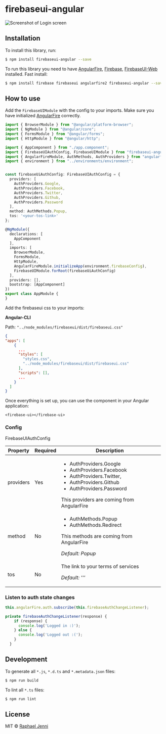 # firebaseui-angular

![Screenshot of Login screen](https://raw.githubusercontent.com/RaphaelJenni/FirebaseUI-Angular/master/assets/LoginScreen.PNG)

## Installation

To install this library, run:

```bash
$ npm install firebaseui-angular --save
```

To run this library you need to have [AngularFire](https://github.com/angular/angularfire2), [Firebase](https://firebase.google.com/docs/web/setup), 
[FirebaseUI-Web](https://github.com/firebase/firebaseui-web) installed.
Fast install:
```bash
$ npm install firebase firebaseui angularfire2 firebaseui-angular --save
```

## How to use

Add the `FirebaseUIModule` with the config to your imports. Make sure you have initialized [AngularFire](https://github.com/angular/angularfire2) correctly.


```typescript
import { BrowserModule } from "@angular/platform-browser";
import { NgModule } from "@angular/core";
import { FormsModule } from "@angular/forms";
import { HttpModule } from "@angular/http";

import { AppComponent } from "./app.component";
import { FirebaseUIAuthConfig, FirebaseUIModule } from "firebaseui-angular";
import { AngularFireModule, AuthMethods, AuthProviders } from "angularfire2";
import { environment } from "../environments/environment";


const firebaseUiAuthConfig: FirebaseUIAuthConfig = {
  providers: [
    AuthProviders.Google,
    AuthProviders.Facebook,
    AuthProviders.Twitter,
    AuthProviders.Github,
    AuthProviders.Password
  ],
  method: AuthMethods.Popup,
  tos: '<your-tos-link>'
};

@NgModule({
  declarations: [
    AppComponent
  ],
  imports: [
    BrowserModule,
    FormsModule,
    HttpModule,
    AngularFireModule.initializeApp(environment.firebaseConfig),
    FirebaseUIModule.forRoot(firebaseUiAuthConfig)
  ],
  providers: [],
  bootstrap: [AppComponent]
})
export class AppModule {
}

```

Add the firebaseui css to your imports:

**Angular-CLI**

Path: `"../node_modules/firebaseui/dist/firebaseui.css"`
```json
{
"apps": [
    {
      ...
      "styles": [
        "styles.css",
        "../node_modules/firebaseui/dist/firebaseui.css"
      ],
      "scripts": [],
      ...
    }
  ]
}
```

Once everything is set up, you can use the component in your Angular application:

```angular2html
<firebase-ui></firebase-ui>
```

### Config

FirebaseUIAuthConfig

<table>
<thead>
<tr>
<th>Property</th>
<th>Required</th>
<th>Description</th>
</tr>
</thead>
<tbody>
<tr>
<td>providers</td>
<td>Yes</td>
<td>
<ul>
<li>AuthProviders.Google</li>
<li>AuthProviders.Facebook</li>
<li>AuthProviders.Twitter,</li>
<li>AuthProviders.Github</li>
<li>AuthProviders.Password</li>
</ul>
This providers are coming from AngularFire
</td>
</tr>
<tr>
<td>method</td>
<td>No</td>
<td>
<ul>
<li>AuthMethods.Popup</li>
<li>AuthMethods.Redirect</li>
</ul>
This methods are coming from AngularFire

<i>Default: Popup</i>
</td>
</tr>
<tr>
<td>tos</td>
<td>No</td>
<td>
The link to your terms of services

<i>Default: '''</i>
</td>
</tr>
</tbody>
</table>

### Listen to auth state changes
```typescript
this.angularFire.auth.subscribe(this.firebaseAuthChangeListener);

private firebaseAuthChangeListener(response) {
    if (response) {
      console.log('Logged in :)');
    } else {
      console.log('Logged out :(');
    }
  }
```

## Development

To generate all `*.js`, `*.d.ts` and `*.metadata.json` files:

```bash
$ npm run build
```

To lint all `*.ts` files:

```bash
$ npm run lint
```

## License

MIT © [Raphael Jenni](mailto:info@rjenni.ch)
